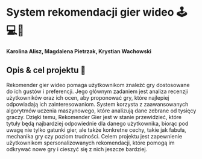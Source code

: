 # System rekomendacji gier wideo 🕹️💻👾
**Karolina Alisz, Magdalena Pietrzak, Krystian Wachowski**

## Opis & cel projektu 🎯
Rekomender gier wideo pomaga użytkownikom znaleźć gry dostosowane do ich gustów i preferencji. Jego głównym zadaniem jest analiza recenzji użytkowników oraz ich ocen, aby proponować gry, które najlepiej odpowiadają ich zainteresowaniom. System korzysta z zaawansowanych algorytmów uczenia maszynowego, które analizują dane zebrane od tysięcy graczy. Dzięki temu, Rekomender Gier jest w stanie przewidzieć, które tytuły będą najbardziej odpowiednie dla danego użytkownika, biorąc pod uwagę nie tylko gatunki gier, ale także konkretne cechy, takie jak fabuła, mechanika gry czy poziom trudności. Celem projektu jest zapewnienie użytkownikom spersonalizowanych rekomendacji, które pomogą im odkrywać nowe gry i cieszyć się z nich jeszcze bardziej.

